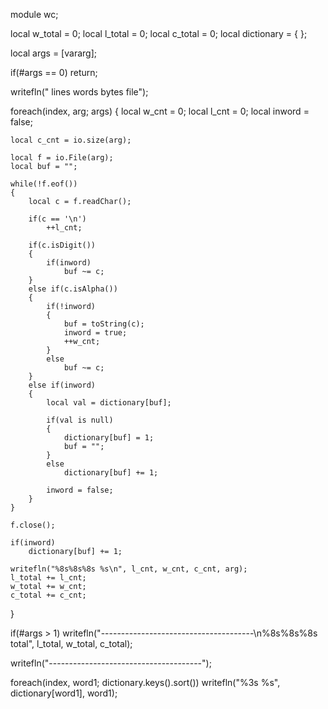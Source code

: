 module wc;

local w_total = 0;
local l_total = 0;
local c_total = 0;
local dictionary = { };

local args = [vararg];

if(#args == 0)
	return;

writefln("	 lines	 words	 bytes file");

foreach(index, arg; args)
{
	local w_cnt = 0;
	local l_cnt = 0;
	local inword = false;

	local c_cnt = io.size(arg);

	local f = io.File(arg);
	local buf = "";

	while(!f.eof())
	{
		local c = f.readChar();

		if(c == '\n')
			++l_cnt;

		if(c.isDigit())
		{
			if(inword)
				buf ~= c;
		}
		else if(c.isAlpha())
		{
			if(!inword)
			{
				buf = toString(c);
				inword = true;
				++w_cnt;
			}
			else
				buf ~= c;
		}
		else if(inword)
		{
			local val = dictionary[buf];
			
			if(val is null)
			{
				dictionary[buf] = 1;
				buf = "";
			}
			else
				dictionary[buf] += 1;

			inword = false;
		}
	}
	
	f.close();

	if(inword)
		dictionary[buf] += 1;

	writefln("%8s%8s%8s %s\n", l_cnt, w_cnt, c_cnt, arg);
	l_total += l_cnt;
	w_total += w_cnt;
	c_total += c_cnt;
}

if(#args > 1)
	writefln("--------------------------------------\n%8s%8s%8s total", l_total, w_total, c_total);

writefln("--------------------------------------");

foreach(index, word1; dictionary.keys().sort())
	writefln("%3s %s", dictionary[word1], word1);